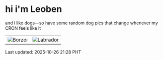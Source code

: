 # hi i'm Leoben

and i like dogs—so have some random dog pics that change whenever my CRON feels like it

|  |  |
|--------|----------|
| ![Borzoi](https://random-dog-vercel.vercel.app/api/random-borzoi?v=1761485330) | ![Labrador](https://random-dog-vercel.vercel.app/api/random-labrador?v=1761485330) |

Last updated: 2025-10-26 21:28 PHT
